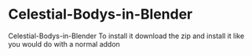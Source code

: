 # Celestial-Bodys-in-Blender
Celestial-Bodys-in-Blender
To install it download the zip and install it like you would do with a normal addon
